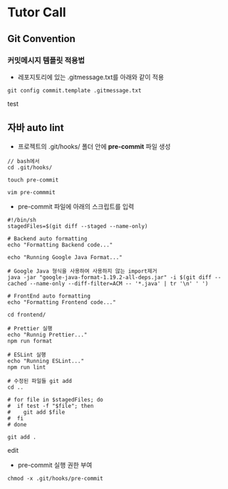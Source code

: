 # Tutor Call

## Git Convention
### 커밋메시지 템플릿 적용법

* 레포지토리에 있는 .gitmessage.txt를 아래와 같이 적용
```
git config commit.template .gitmessage.txt
```
test
## 자바 auto lint

* 프로젝트의 .git/hooks/ 폴더 안에 **pre-commit** 파일 생성
```
// bash에서
cd .git/hooks/

touch pre-commit

vim pre-commmit
```

* pre-commit 파일에 아래의 스크립트를 입력
```
#!/bin/sh
stagedFiles=$(git diff --staged --name-only)

# Backend auto formatting
echo "Formatting Backend code..."

echo "Running Google Java Format..."

# Google Java 형식을 사용하여 사용하지 않는 import제거
java -jar "google-java-format-1.19.2-all-deps.jar" -i $(git diff --cached --name-only --diff-filter=ACM -- '*.java' | tr '\n' ' ')

# FrontEnd auto formatting
echo "Formatting Frontend code..."

cd frontend/

# Prettier 실행
echo "Runnig Prettier..."
npm run format

# ESLint 실행
echo "Running ESLint..."
npm run lint

# 수정된 파일들 git add
cd ..

# for file in $stagedFiles; do
#  if test -f "$file"; then
#    git add $file
#  fi
# done

git add .
```
edit


* pre-commit 실행 권한 부여
```
chmod -x .git/hooks/pre-commit
```
